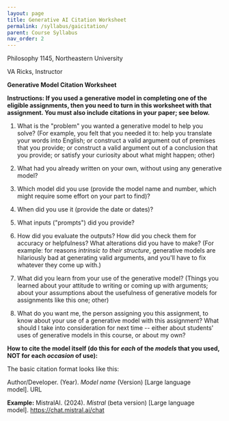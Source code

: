 ```yaml
---
layout: page
title: Generative AI Citation Worksheet
permalink: /syllabus/gaicitation/
parent: Course Syllabus
nav_order: 2
---
```





Philosophy 1145, Northeastern University

VA Ricks, Instructor

**Generative Model Citation Worksheet**

**Instructions: If you used a generative model in completing one of
the eligible assignments, then you need to turn in this worksheet with that
assignment. You must also include citations in your paper; see below.**

1.  What is the "problem" you wanted a generative model to help you
    solve? (For example, you felt that you needed it to: help you
    translate your words into English; or construct a valid argument out
    of premises that you provide; or construct a valid argument out of a
    conclusion that you provide; or satisfy your curiosity about what
    might happen; other)

2.  What had you already written on your own, without using any
    generative model?

3.  Which model did you use (provide the model name and number, which
    might require some effort on your part to find)?

4.  When did you use it (provide the date or dates)?

5.  What inputs ("prompts") did you provide?

6.  How did you evaluate the outputs? How did you check them for
    accuracy or helpfulness? What alterations did you have to make? (For
    example: for reasons *intrinsic to their structure*, generative
    models are hilariously bad at generating valid arguments, and you'll
    have to fix whatever they come up with.)

7.  What did you learn from your use of the generative model? (Things
    you learned about your attitude to writing or coming up with
    arguments; about your assumptions about the usefulness of generative
    models for assignments like this one; other)

8.  What do you want me, the person assigning you this assignment, to
    know about your use of a generative model with this assignment? What
    should I take into consideration for next time -- either about
    students' uses of generative models in this course, or about my own?

**How to cite the model itself (do this for
*each* of the *models* that you used, NOT for each *occasion* of use):**

The basic citation format looks like this:

Author/Developer. (Year). *Model name* (Version) \[Large language
model\]. URL

**Example:** MistralAI. (2024). *Mistral* (beta version) \[Large
language model\]. https://chat.mistral.ai/chat
